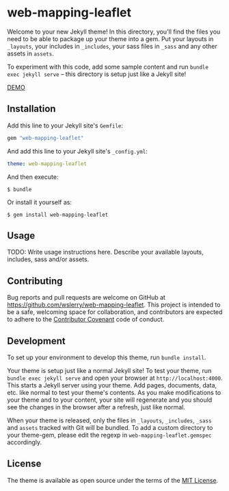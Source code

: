 # web-mapping-leaflet

Welcome to your new Jekyll theme! In this directory, you'll find the files you need to be able to package up your theme into a gem. Put your layouts in `_layouts`, your includes in `_includes`, your sass files in `_sass` and any other assets in `assets`.

To experiment with this code, add some sample content and run `bundle exec jekyll serve` – this directory is setup just like a Jekyll site!

[DEMO](https://lerryws.xyz/web-mapping-leaflet/)


## Installation

Add this line to your Jekyll site's `Gemfile`:

```ruby
gem "web-mapping-leaflet"
```

And add this line to your Jekyll site's `_config.yml`:

```yaml
theme: web-mapping-leaflet
```

And then execute:

    $ bundle

Or install it yourself as:

    $ gem install web-mapping-leaflet

## Usage

TODO: Write usage instructions here. Describe your available layouts, includes, sass and/or assets.

## Contributing

Bug reports and pull requests are welcome on GitHub at https://github.com/wslerry/web-mapping-leaflet. This project is intended to be a safe, welcoming space for collaboration, and contributors are expected to adhere to the [Contributor Covenant](http://contributor-covenant.org) code of conduct.

## Development

To set up your environment to develop this theme, run `bundle install`.

Your theme is setup just like a normal Jekyll site! To test your theme, run `bundle exec jekyll serve` and open your browser at `http://localhost:4000`. This starts a Jekyll server using your theme. Add pages, documents, data, etc. like normal to test your theme's contents. As you make modifications to your theme and to your content, your site will regenerate and you should see the changes in the browser after a refresh, just like normal.

When your theme is released, only the files in `_layouts`, `_includes`, `_sass` and `assets` tracked with Git will be bundled.
To add a custom directory to your theme-gem, please edit the regexp in `web-mapping-leaflet.gemspec` accordingly.

## License

The theme is available as open source under the terms of the [MIT License](https://opensource.org/licenses/MIT).


